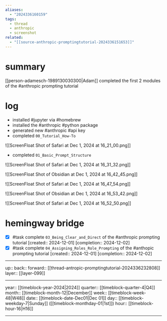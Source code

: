 ```yaml
---
aliases:
  - "2024336160159"
tags:
  - thread
  - anthropic
  - screenshot
related:
  - "[[source-anthropic-promptingtutorial-2024336151653]]"
---
```


# summary

[[person-adamesch-1989130030300|Adam]] completed the first 2 modules of the #anthropic prompting tutorial

# log

- installed #jupyter via #homebrew
- installed the #anthropic #python package
- generated new #anthropic #api key
- completed `00_Tutorial_How-To`

![[ScreenFloat Shot of Safari at Dec 1, 2024 at 16_21_00.png]]

- completed `01_Basic_Prompt_Structure`

![[ScreenFloat Shot of Safari at Dec 1, 2024 at 16_31_32.png]]

![[ScreenFloat Shot of Obsidian at Dec 1, 2024 at 16_42_45.png]]

![[ScreenFloat Shot of Safari at Dec 1, 2024 at 16_47_54.png]]

![[ScreenFloat Shot of Obsidian at Dec 1, 2024 at 16_53_42.png]]

![[ScreenFloat Shot of Safari at Dec 1, 2024 at 16_52_50.png]]

# hemingway bridge

- [x] #task complete `03_Being_Clear_and_Direct` of the #anthropic prompting tutorial  [created:: 2024-12-01]  [completion:: 2024-12-02]
- [x] #task complete `04_Assigning_Roles_Role_Prompting` of the #anthopic prompting tutorial  [created:: 2024-12-01]  [completion:: 2024-12-02]

***

up:: 
back:: 
forward:: [[thread-antropic-promptingtutorial-2024336232808]]
layer:: [[layer-099]]

***

year:: [[timeblock-year-2024|2024]]
quarter:: [[timeblock-quarter-4|Q4]]
month:: [[timeblock-month-12|December]]
week:: [[timeblock-week-48|W48]]
date:: [[timeblock-date-Dec01|Dec 01]]
day:: [[timeblock-weekday-7|Sunday]] ([[timeblock-monthday-01|1st]])
hour:: [[timeblock-hour-16|H16]]

***
